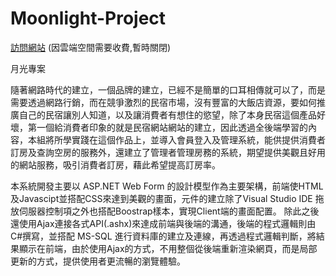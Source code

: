 
# Moonlight-Project

[訪問網站](https://moomlight.azurewebsites.net/homepage)  (因雲端空間需要收費,暫時關閉)

月光專案

隨著網路時代的建立，一個品牌的建立，已經不是簡單的口耳相傳就可以了，而是需要透過網路行銷，而在競爭激烈的民宿市場，沒有豐富的大飯店資源，要如何推廣自己的民宿讓別人知道，以及讓消費者有想住的慾望，除了本身民宿這個產品好壞，第一個給消費者印象的就是民宿網站網站的建立，因此透過全後端學習的內容，本組將所學實踐在這個作品上，並導入會員登入及管理系統，能供提供消費者訂房及查詢空房的服務外，還建立了管理者管理房務的系統，期望提供美觀且好用的網站服務，吸引消費者訂房，藉此希望提高訂房率。


本系統開發主要以 ASP.NET Web Form 的設計模型作為主要架構，前端使HTML及Javascipt並搭配CSS來達到美觀的畫面，元件的建立除了Visual Studio IDE 拖放伺服器控制項之外也搭配Boostrap樣本，實現Client端的畫面配置。
除此之後還使用Ajax連接各式API(.ashx)來達成前端與後端的溝通，後端的程式邏輯則由C#撰寫，並搭配 MS-SQL 進行資料庫的建立及連線，再透過程式邏輯判斷，將結果顯示在前端，由於使用Ajax的方式，不用整個從後端重新渲染網頁，而是局部更新的方式，提供使用者更流暢的瀏覽體驗。



